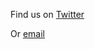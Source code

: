 Find us on [Twitter](https://twitter.com/IntegrativeEcon)

Or [email](mailto:hello@opensensory.net)
